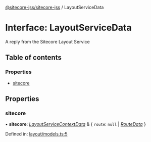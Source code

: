 [@sitecore-jss/sitecore-jss](../README.md) / LayoutServiceData

# Interface: LayoutServiceData

A reply from the Sitecore Layout Service

## Table of contents

### Properties

- [sitecore](layoutservicedata.md#sitecore)

## Properties

### sitecore

• **sitecore**: [*LayoutServiceContextData*](layoutservicecontextdata.md) & { `route`: ``null`` \| [*RouteData*](routedata.md)  }

Defined in: [layout/models.ts:5](https://github.com/Sitecore/jss/blob/0a475c74/packages/sitecore-jss/src/layout/models.ts#L5)
